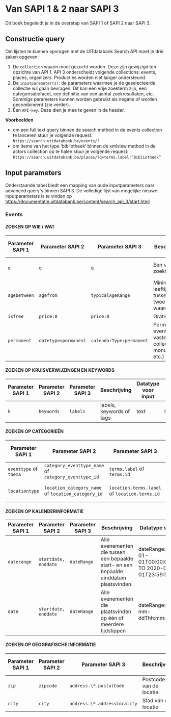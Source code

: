 ---
---

# Van SAPI 1 & 2 naar SAPI 3 

Dit boek begeleidt je in de overstap van SAPI 1 of SAPI 2 naar SAPI 3.

## Constructie query

Om lijsten te kunnen opvragen met de UiTdatabank Search API moet je drie zaken opgeven:

1. De ```collection``` waarin moet gezocht worden. Deze zijn gewijzigd ten opzichte van API 1. API 3 onderscheidt volgende collections: events, places, organizers. Producties worden niet langer ondersteund.
2. De ```inputparameter(s)```: de parameters waarmee je de geselecteerde collectie wil gaan bevragen. Dit kan een vrije zoekterm zijn, een categorisatiefacet, een definitie van een aantal zoekresultaten, etc. Sommige parameters kunnen worden gebruikt als negatie of worden gecombineerd (zie verder).
3. Een ```API-key```. Deze dien je mee te geven in de header.


**Voorbeelden**
- om een full text query binnen de search method in de events collection te lanceren stuur je volgende request: ```https://search.uitdatabank.be/events/?```
- om items van het type ‘bibliotheek’ binnen de xmlview method in de actors collection op te halen stuur je volgende request:
```https://search.uitdatabank.be/places/?q=terms.label:”Bibliotheek”```

## Input parameters

Onderstaande tabel biedt een mapping van oude inputparameters naar advanced query's binnen SAPI 3.
De volledige lijst van mogelijke nieuwe inputparameters is te vinden op https://documentatie.uitdatabank.be/content/search_api_3/start.html

### Events

#### ZOEKEN OP WIE / WAT

| Parameter SAPI 1 | Parameter SAPI 2 | Parameter SAPI 3 | Beschrijving | Datatype voor input | Voorbeeld |
| -- | -- | -- | -- | -- | -- |
| ```q``` | ```q``` | ```q``` | Een vrije zoekterm. | Text | q=Puppet Shadows q="Last shadow puppets" |
| ```agebetween``` | ```agefrom``` | ```typicalAgeRange``` | Minimum leeftijd tussen deze twee waarden  | Number Number | typicalAgeRange:[0 TO 12] |
| ```isfree``` | ```price:0``` | ```price:0``` | Gratis events | Fixed | price:0 |
| ```permanent``` | ```datetype=permanent``` | ```calendarType:permanent``` | Permanente events (vb. vaste collecties, monumenten, etc.) | Fixed | calendarType:permanent |

#### ZOEKEN OP KRUISVERWIJZINGEN EN KEYWORDS

| Parameter SAPI 1 | Parameter SAPI 2 | Parameter SAPI 3 | Beschrijving | Datatype voor input | Voorbeeld |
| -- | -- | -- | -- | -- | -- |
| ```k``` | ```keywords``` | ```labels``` | labels, keywords of tags | text | labels:UiTPAS* |


#### ZOEKEN OP CATEGORIEËN

| Parameter SAPI 1 | Parameter SAPI 2 | Parameter SAPI 3 | Beschrijving | Datatype voor input | Voorbeeld |
| -- | -- | -- | -- | -- | -- |
| ```eventtype``` of ```thema``` | ```category_eventtype_name``` of ```category_eventtype_id``` |```terms.label``` of ```terms.id``` | bv. concert, pop en rock | Text of identifier |terms.label:"Concert" / terms.id:"0.50.4.0.0" |
| ```locationtype``` | ```location_category_name``` of ```location_category_id``` | ```location.terms.label``` of ```location.terms.id``` | bv. kunstencentrum, bibliotheek  | Text | location.terms.label:"Bibliotheek" / location.terms.id:kI7uAyn2uUu9VV6Z3uWZTA |

#### ZOEKEN OP KALENDERINFORMATIE

| Parameter SAPI 1 | Parameter SAPI 2 | Parameter SAPI 3 | Beschrijving | Datatype voor input | Voorbeeld |
| -- | -- | -- | -- | -- | -- |
| ```daterange``` | ```startdate, enddate```| ```dateRange``` |  Alle evenementen die tussen een bepaalde start- en een bepaalde einddatum plaatsvinden.| dateRange:[2020-01-01T00:00:00+01:00 TO 2020-01-01T23:59:59+01:00] | dateRange:[2020-01-01T00:00:00+01:00 TO 2020-01-01T23:59:59+01:00] | dateRange:[yyyy-mm-ddThh:mm:ss+0h:00 TO yyyy-mm-ddThh:mm:ss+0h:00] | dateRange:[2020-01-01T00:00:00+01:00 TO 2020-01-01T23:59:59+01:00] |
| ```date``` | ```startdate, enddate```| ```dateRange``` | Alle evenementen die plaatsvinden op één of meerdere tijdstippen | dateRange:yyyy-mm-ddThh:mm:ss+0h:00 | dateRange:2020-01-01T00:00:00+01:00|

#### ZOEKEN OP GEOGRAFISCHE INFORMATIE

| Parameter SAPI 1 | Parameter SAPI 2 | Parameter SAPI 3 | Beschrijving | Datatype voor input | Voorbeeld |
| -- | -- | -- | -- | -- | -- |
| ```zip``` | ```zipcode``` | ```address.\*.postalCode``` | Postcode van de locatie | Number | address.\*.postalCode:2020 |
| ```city``` | ```city``` |```address.\*.addressLocality``` | Stad van de locatie | Text | address.\*.addressLocality:Antwerpen |
